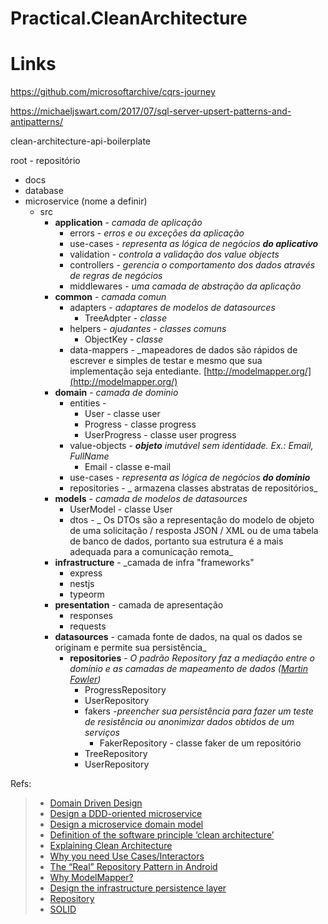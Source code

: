 # Practical.CleanArchitecture

# Links
https://github.com/microsoftarchive/cqrs-journey

https://michaeljswart.com/2017/07/sql-server-upsert-patterns-and-antipatterns/



clean-architecture-api-boilerplate

root - repositório
 - docs
 -  database
 - microservice (nome a definir)
	 - src
		 - **application** - _camada de aplicação_
		   - errors - _erros e ou exceções da aplicação_
		   - use-cases - _representa as lógica de negócios  **do aplicativo**_
		   - validation - _controla a validação dos value objects_
		   - controllers - _gerencia o comportamento dos dados através de regras de negócios_
		   - middlewares - _uma camada de abstração da aplicação_
		 - **common** - _camada comun_
		   - adapters - _adaptares de modelos de datasources_
			   - TreeAdpter - _classe_
		   - helpers - _ajudantes - classes comuns_
			   -  ObjectKey - _classe_
			- data-mappers - _mapeadores de dados são rápidos de escrever e simples de testar e mesmo que sua implementação seja entediante. [http://modelmapper.org/](http://modelmapper.org/)
		- **domain** - _camada de domínio_
        	- entities - 
        	  - User - classe user
        	  - Progress - classe progress
        	  - UserProgress - classe user progress
        	- value-objects - _**objeto** imutável sem identidade. Ex.: Email, FullName_
             	-  Email - classe e-mail
        	- use-cases - _representa as lógica de negócios  **do domínio**_
        	- repositories - _ armazena classes abstratas de repositórios_ 
	   - **models** - _camada de modelos de datasources_
		   - UserModel - classe User
	       - dtos -  _ Os DTOs são a representação do modelo de objeto de uma solicitação / resposta JSON / XML ou de uma tabela de banco de dados, portanto sua estrutura é a mais adequada para a comunicação remota_
       - **infrastructure** - _camada de infra "frameworks"
         - express
         - nestjs
         - typeorm
       - **presentation** - camada de apresentação
         - responses
         - requests
       - **datasources** - camada fonte de dados, na qual os dados se originam e permite sua persistência_
         - **repositories** - _O padrão Repository faz a mediação entre o domínio e as camadas de mapeamento de dados ([Martin Fowler](http://martinfowler.com/))_
           - ProgressRepository
           - UserRepository
           - fakers -_preencher sua persistência para fazer um teste de resistência ou anonimizar dados obtidos de um serviços_
             - FakerRepository - classe faker de um repositório
           - TreeRepository
           - UserRepository

Refs:


>  - [Domain Driven Design](https://domainlanguage.com/ddd/)
>  - [Design a DDD-oriented microservice](https://docs.microsoft.com/en-us/dotnet/architecture/microservices/microservice-ddd-cqrs-patterns/ddd-oriented-microservice)
>  - [Design a microservice domain model](https://docs.microsoft.com/en-us/dotnet/architecture/microservices/microservice-ddd-cqrs-patterns/microservice-domain-model)
> - [Definition of the software principle ‘clean architecture’](https://logistikknowhow.com/en/it-and-software/definition-of-the-software-principle-clean-architecture/#:~:text='Clean%20architecture'%20is%20an%20architectural,frameworks%2C%20databases%20and%20user%20interfaces.)
>  - [Explaining Clean Architecture](https://www.oncehub.com/blog/explaining-clean-architecture)
>  - [Why you need Use Cases/Interactors](https://proandroiddev.com/why-you-need-use-cases-interactors-142e8a6fe576)
>  - [The “Real” Repository Pattern in Android](https://proandroiddev.com/the-real-repository-pattern-in-android-efba8662b754)
>  - [Why ModelMapper?](http://modelmapper.org/)
>  - [Design the infrastructure persistence layer](https://docs.microsoft.com/en-us/dotnet/architecture/microservices/microservice-ddd-cqrs-patterns/infrastructure-persistence-layer-design)
>  - [Repository](https://martinfowler.com/eaaCatalog/repository.html)
>  - [SOLID](https://deviq.com/principles/solid)

